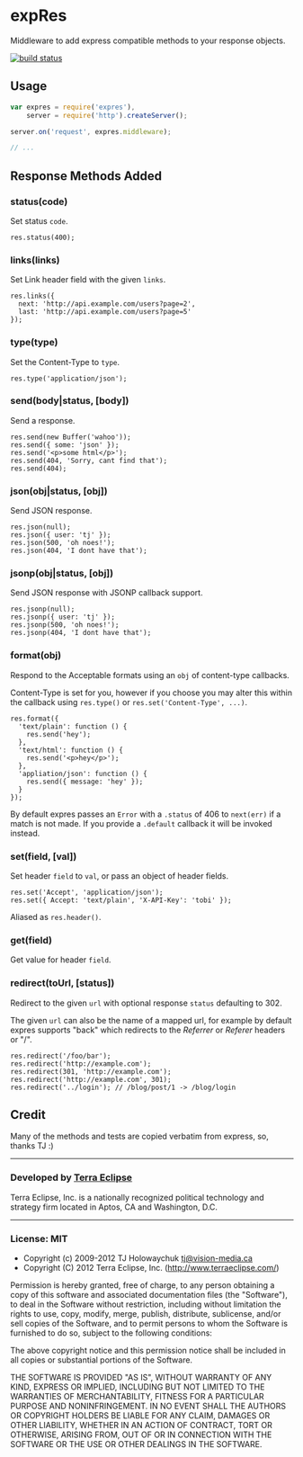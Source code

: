 expRes
======

Middleware to add express compatible methods to your response objects.

[![build status](https://secure.travis-ci.org/cpsubrian/node-expres.png)](http://travis-ci.org/cpsubrian/node-expres)

Usage
-----

```js
var expres = require('expres'),
    server = require('http').createServer();

server.on('request', expres.middleware);

// ...
```

Response Methods Added
----------------------

### status(code)
Set status `code`.

    res.status(400);

### links(links)

Set Link header field with the given `links`.

    res.links({
      next: 'http://api.example.com/users?page=2',
      last: 'http://api.example.com/users?page=5'
    });

### type(type)

Set the Content-Type to `type`.

    res.type('application/json');

### send(body|status, [body])

Send a response.

    res.send(new Buffer('wahoo'));
    res.send({ some: 'json' });
    res.send('<p>some html</p>');
    res.send(404, 'Sorry, cant find that');
    res.send(404);

### json(obj|status, [obj])

Send JSON response.

    res.json(null);
    res.json({ user: 'tj' });
    res.json(500, 'oh noes!');
    res.json(404, 'I dont have that');

### jsonp(obj|status, [obj])

Send JSON response with JSONP callback support.

    res.jsonp(null);
    res.jsonp({ user: 'tj' });
    res.jsonp(500, 'oh noes!');
    res.jsonp(404, 'I dont have that');

### format(obj)

Respond to the Acceptable formats using an `obj`
of content-type callbacks.

Content-Type is set for you, however if you choose
you may alter this within the callback using `res.type()`
or `res.set('Content-Type', ...)`.

    res.format({
      'text/plain': function () {
        res.send('hey');
      },
      'text/html': function () {
        res.send('<p>hey</p>');
      },
      'appliation/json': function () {
        res.send({ message: 'hey' });
      }
    });

By default expres passes an `Error`
with a `.status` of 406 to `next(err)`
if a match is not made. If you provide
a `.default` callback it will be invoked
instead.

### set(field, [val])

Set header `field` to `val`, or pass
an object of header fields.

    res.set('Accept', 'application/json');
    res.set({ Accept: 'text/plain', 'X-API-Key': 'tobi' });

Aliased as `res.header()`.

### get(field)

Get value for header `field`.

### redirect(toUrl, [status])

Redirect to the given `url` with optional response `status`
defaulting to 302.

The given `url` can also be the name of a mapped url, for
example by default expres supports "back" which redirects
to the _Referrer_ or _Referer_ headers or "/".

    res.redirect('/foo/bar');
    res.redirect('http://example.com');
    res.redirect(301, 'http://example.com');
    res.redirect('http://example.com', 301);
    res.redirect('../login'); // /blog/post/1 -> /blog/login


Credit
------

Many of the methods and tests are copied verbatim from express, so, thanks TJ :)

- - -

### Developed by [Terra Eclipse](http://www.terraeclipse.com)
Terra Eclipse, Inc. is a nationally recognized political technology and
strategy firm located in Aptos, CA and Washington, D.C.

- - -

### License: MIT

- Copyright (c) 2009-2012 TJ Holowaychuk <tj@vision-media.ca>
- Copyright (C) 2012 Terra Eclipse, Inc. (http://www.terraeclipse.com/)

Permission is hereby granted, free of charge, to any person obtaining a copy
of this software and associated documentation files (the &quot;Software&quot;), to deal
in the Software without restriction, including without limitation the rights
to use, copy, modify, merge, publish, distribute, sublicense, and/or sell
copies of the Software, and to permit persons to whom the Software is furnished
to do so, subject to the following conditions:

The above copyright notice and this permission notice shall be included in
all copies or substantial portions of the Software.

THE SOFTWARE IS PROVIDED &quot;AS IS&quot;, WITHOUT WARRANTY OF ANY KIND, EXPRESS OR
IMPLIED, INCLUDING BUT NOT LIMITED TO THE WARRANTIES OF MERCHANTABILITY,
FITNESS FOR A PARTICULAR PURPOSE AND NONINFRINGEMENT. IN NO EVENT SHALL THE
AUTHORS OR COPYRIGHT HOLDERS BE LIABLE FOR ANY CLAIM, DAMAGES OR OTHER
LIABILITY, WHETHER IN AN ACTION OF CONTRACT, TORT OR OTHERWISE, ARISING FROM,
OUT OF OR IN CONNECTION WITH THE SOFTWARE OR THE USE OR OTHER DEALINGS IN THE
SOFTWARE.